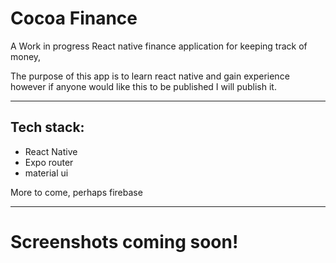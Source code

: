 # Cocoa Finance

A Work in progress React native finance application for keeping track of money,

The purpose of this app is to learn react native and gain experience however if anyone would like this to be published I will publish it.

------------------------------
## Tech stack:

- React Native
- Expo router
- material ui

More to come, perhaps firebase

------------------------------

# Screenshots coming soon!
